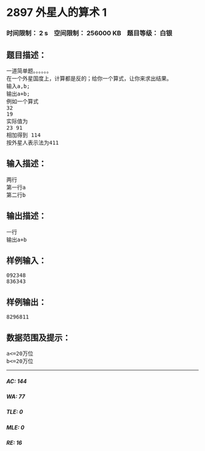 # 2897 外星人的算术 1   
### 时间限制： 2 s&nbsp;&nbsp;&nbsp;&nbsp;空间限制： 256000 KB&nbsp;&nbsp;&nbsp;&nbsp;题目等级： 白银  
## 题目描述：  

<pre>
一道简单题。。。。。。
在一个外星国度上，计算都是反的；给你一个算式，让你来求出结果。
输入a,b;
输出a+b;
例如一个算式
32
19
实际值为
23 91
相加得到 114
按外星人表示法为411
</pre>
  
  
## 输入描述：  

<pre>
两行
第一行a
第二行b
</pre>
  
  
## 输出描述：  

<pre>
一行
输出a+b
</pre>
  
  
## 样例输入：  

<pre>
092348
836343
</pre>
  
  
## 样例输出：  

<pre>
8296811
</pre>
  
  
## 数据范围及提示：  

<pre>
a<=20万位
b<=20万位
</pre>
  
  
***  

##### AC: 144  
##### WA: 77  
##### TLE: 0  
##### MLE: 0  
##### RE: 16  
